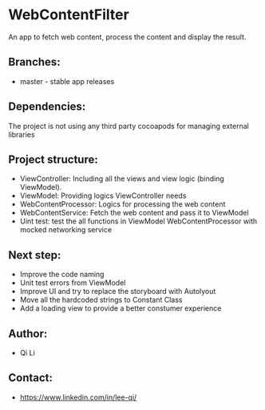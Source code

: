 
# WebContentFilter

An app to fetch web content, process the content  and display the result.

## Branches:

* master - stable app releases

## Dependencies:

The project is not using any third party cocoapods for managing external libraries

## Project structure:

* ViewController: Including all the views and view logic (binding ViewModel).
* ViewModel: Providing logics ViewController needs
* WebContentProcessor: Logics for processing the web content
* WebContentService: Fetch the web content and pass it to ViewModel
* Uint test: test the all functions in ViewModel WebContentProcessor with mocked networking service

## Next step:

*  Improve the code naming 
*  Unit test errors from ViewModel 
*  Improve UI and try to replace the storyboard with Autolyout
* Move all the hardcoded strings to Constant Class
* Add a loading view to provide a better constumer experience

## Author:

*  Qi Li

## Contact:

* https://www.linkedin.com/in/lee-qi/
